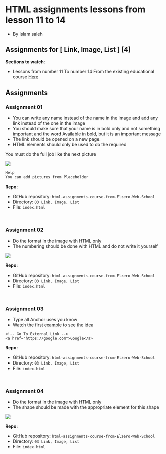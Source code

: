 # HTML assignments lessons from lesson 11 to 14

- By Islam saleh

## Assignments for [ Link, Image, List ] [4]

**Sections to watch**:

- Lessons from number 11 To number 14 From the existing educational course [Here](https://www.youtube.com/playlist?list=PLDoPjvoNmBAw_t_XWUFbBX-c9MafPk9ji)

## Assignments

### Assignment 01

- You can write any name instead of the name in the image and add any link instead of the one in the image
- You should make sure that your name is in bold only and not something important and the word Available in bold, but it is an important message
- The link should be opened on a new page.
- HTML elements should only be used to do the required

You must do the full job like the next picture

![](https://elzero.org/wp-content/uploads/2021/01/html-assigns-10-to-14.png)

```
Help
You can add pictures from Placeholder
```

**Repo:**

- GitHub repository: `html-assignments-course-from-Elzero-Web-School`
- Directory: `03 Link, Image, List`
- File: `index.html`

<br />

### Assignment 02

- Do the format in the image with HTML only
- The numbering should be done with HTML and do not write it yourself

![](https://elzero.org/wp-content/uploads/2021/01/html-assignments-11-14-1.png)

**Repo:**

- GitHub repository: `html-assignments-course-from-Elzero-Web-School`
- Directory: `03 Link, Image, List`
- File: `index.html`

<br />

### Assignment 03

- Type all Anchor uses you know
- Watch the first example to see the idea

```
<!-- Go To External Link -->
<a href="https://google.com">Google</a>
```

**Repo:**

- GitHub repository: `html-assignments-course-from-Elzero-Web-School`
- Directory: `03 Link, Image, List`
- File: `index.html`

<br />

### Assignment 04

- Do the format in the image with HTML only
- The shape should be made with the appropriate element for this shape

![](https://elzero.org/wp-content/uploads/2021/01/html-assignments-11-14-2.png)

**Repo:**

- GitHub repository: `html-assignments-course-from-Elzero-Web-School`
- Directory: `03 Link, Image, List`
- File: `index.html`
